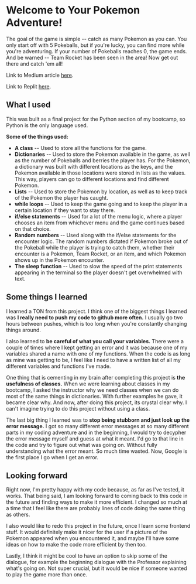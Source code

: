 # Welcome to Your Pokemon Adventure!

The goal of the game is simple -- catch as many Pokemon as you can. You only start off with 5 Pokeballs, but if you're lucky, you can find more while you're adventuring. If your number of Pokeballs reaches 0, the game ends. And be warned -- Team Rocket has been seen in the area! Now get out there and catch 'em all!

Link to Medium article [here](https://medium.com/@jayelonlasseigne/making-a-pokemon-game-using-python-3d56bd020448).

Link to Replit [here](https://replit.com/@lasseignejk/Pokemon-Adventure).

## What I used

This was built as a final project for the Python section of my bootcamp, so Python is the only language used.

**Some of the things used:**

- **A class** -- Used to store all the functions for the game.
- **Dictionaries** -- Used to store the Pokemon available in the game, as well as the number of Pokeballs and berries the player has. For the Pokemon, a dictionary was built with different locations as the keys, and the Pokemon available in those locations were stored in lists as the values. This way, players can go to different locations and find different Pokemon.
- **Lists** -- Used to store the Pokemon by location, as well as to keep track of the Pokemon the player has caught.
- **while loops** -- Used to keep the game going and to keep the player in a certain location if they want to stay there.
- **if/else statements** -- Used for a lot of the menu logic, where a player chooses an item from whichever menu and the game continues based on that choice.
- **Random numbers** -- Used along with the if/else statements for the encounter logic. The random numbers dictated if Pokemon broke out of the Pokeball while the player is trying to catch them, whether their encounter is a Pokemon, Team Rocket, or an item, and which Pokemon shows up in the Pokemon encounter.
- **The sleep function** -- Used to slow the speed of the print statements appearing in the terminal so the player doesn't get overwhelmed with text.

## Some things I learned

I learned a TON from this project. I think one of the biggest things I learned was **I really need to push my code to github more often.** I usually go two hours between pushes, which is too long when you're constantly changing things around.

I also learned to **be careful of what you call your variables.** There were a couple of times where I kept getting an error and it was because one of my variables shared a name with one of my functions. When the code is as long as mine was getting to be, I feel like I need to have a written list of all my different variables and functions I've made.

One thing that is cementing in my brain after completing this project is **the usefulness of classes.** When we were learning about classes in my bootcamp, I asked the instructor why we need classes when we can do most of the same things in dictionaries. With further examples he gave, it became clear why. And now, after doing this project, its crystal clear why. I can't imagine trying to do this project without using a class.

The last big thing I learned was to **stop being stubborn and just look up the error message.** I got so many different error messages at so many different parts in my coding adventure and in the beginning, I would try to decypher the error message myself and guess at what it meant. I'd go to that line in the code and try to figure out what was going on. Without fully understanding what the error meant. So much time wasted. Now, Google is the first place I go when I get an error.

## Looking forward

Right now, I'm pretty happy with my code because, as far as I've tested, it works. That being said, I am looking forward to coming back to this code in the future and finding ways to make it more efficient. I changed so much at a time that I feel like there are probably lines of code doing the same thing as others.

I also would like to redo this project in the future, once I learn some frontend stuff. It would definitely make it nicer for the user if a picture of the Pokemon appeared when you encountered it, and maybe I'll have some ideas on how to make the code more efficient by then too.

Lastly, I think it might be cool to have an option to skip some of the dialogue, for example the beginning dialogue with the Professor explaining what's going on. Not super crucial, but it would be nice if someone wanted to play the game more than once.
